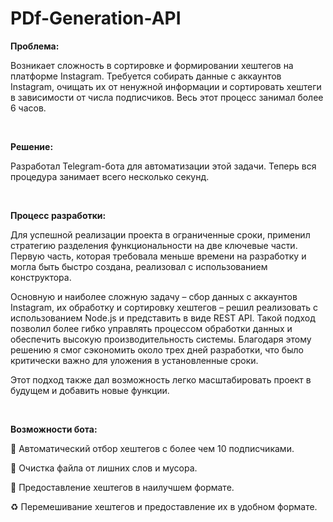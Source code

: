 # PDf-Generation-API

**Проблема:**


Возникает сложность в сортировке и формировании хештегов на платформе Instagram. Требуется собирать данные с аккаунтов Instagram, очищать их от ненужной информации и сортировать хештеги в зависимости от числа подписчиков. Весь этот процесс занимал более 6 часов.

</br>

**Решение:**


Разработал Telegram-бота для автоматизации этой задачи. Теперь вся процедура занимает всего несколько секунд.  

</br>

**Процесс разработки:**

Для успешной реализации проекта в ограниченные сроки, применил стратегию разделения функциональности на две ключевые части. Первую часть, которая требовала меньше времени на разработку и могла быть быстро создана, реализовал с использованием конструктора.

Основную и наиболее сложную задачу – сбор данных с аккаунтов Instagram, их обработку и сортировку хештегов – решил реализовать с использованием Node.js и представить в виде REST API. Такой подход позволил более гибко управлять процессом обработки данных и обеспечить высокую производительность системы. Благодаря этому решению я смог сэкономить около трех дней разработки, что было критически важно для уложения в установленные сроки.

Этот подход также дал возможность легко масштабировать проект в будущем и добавить новые функции.

</br>

**Возможности бота:**

🔎 Автоматический отбор хештегов с более чем 10 подписчиками.

🧹 Очистка файла от лишних слов и мусора.

💎 Предоставление хештегов в наилучшем формате.

♻️ Перемешивание хештегов и предоставление их в удобном формате.
